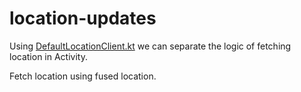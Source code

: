# location-updates

Using [DefaultLocationClient.kt](app%2Fsrc%2Fmain%2Fjava%2Fcom%2Fsvksricharan%2Ffetchlocation%2FfetchLocation%2FDefaultLocationClient.kt) we can separate the logic of
fetching location in Activity.

Fetch location using fused location.
